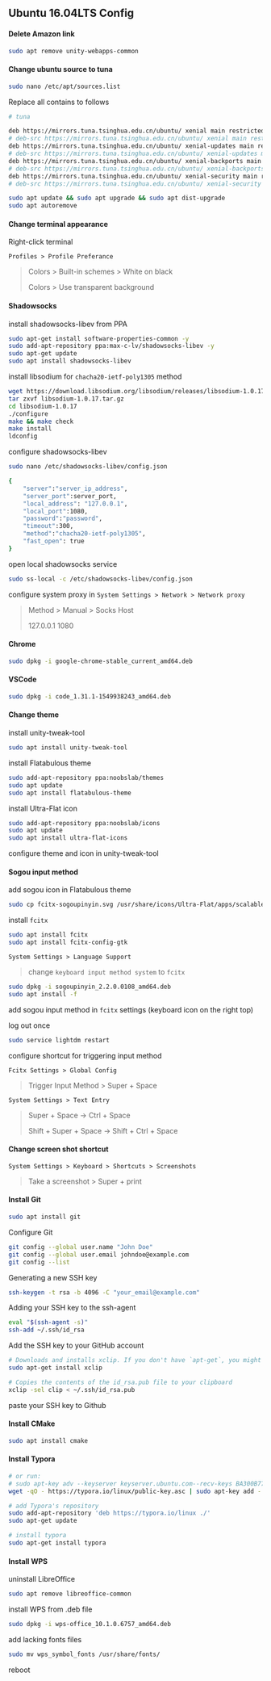 ## Ubuntu 16.04LTS Config

#### Delete Amazon link

```bash
sudo apt remove unity-webapps-common
```



#### Change ubuntu source to tuna

```bash
sudo nano /etc/apt/sources.list
```

Replace all contains to follows

```bash
# tuna

deb https://mirrors.tuna.tsinghua.edu.cn/ubuntu/ xenial main restricted universe multiverse
# deb-src https://mirrors.tuna.tsinghua.edu.cn/ubuntu/ xenial main restricted universe multiverse
deb https://mirrors.tuna.tsinghua.edu.cn/ubuntu/ xenial-updates main restricted universe multiverse
# deb-src https://mirrors.tuna.tsinghua.edu.cn/ubuntu/ xenial-updates main restricted universe multiverse
deb https://mirrors.tuna.tsinghua.edu.cn/ubuntu/ xenial-backports main restricted universe multiverse
# deb-src https://mirrors.tuna.tsinghua.edu.cn/ubuntu/ xenial-backports main restricted universe multiverse
deb https://mirrors.tuna.tsinghua.edu.cn/ubuntu/ xenial-security main restricted universe multiverse
# deb-src https://mirrors.tuna.tsinghua.edu.cn/ubuntu/ xenial-security main restricted universe multiverse
```

```bash
sudo apt update && sudo apt upgrade && sudo apt dist-upgrade
sudo apt autoremove
```



#### Change terminal appearance

Right-click terminal

`Profiles > Profile Preferance`

> Colors > Built-in schemes > White on black
>
> Colors > Use transparent background



#### Shadowsocks

install shadowsocks-libev from PPA

```bash
sudo apt-get install software-properties-common -y
sudo add-apt-repository ppa:max-c-lv/shadowsocks-libev -y
sudo apt-get update
sudo apt install shadowsocks-libev
```

install libsodium for `chacha20-ietf-poly1305` method

```bash
wget https://download.libsodium.org/libsodium/releases/libsodium-1.0.17.tar.gz
tar zxvf libsodium-1.0.17.tar.gz
cd libsodium-1.0.17
./configure
make && make check
make install
ldconfig
```

configure shadowsocks-libev

```bash
sudo nano /etc/shadowsocks-libev/config.json
```

```bash
{
    "server":"server_ip_address",
    "server_port":server_port,
    "local_address": "127.0.0.1",
    "local_port":1080,
    "password":"password",
    "timeout":300,
    "method":"chacha20-ietf-poly1305",
    "fast_open": true
}

```

open local shadowsocks service

```bash
sudo ss-local -c /etc/shadowsocks-libev/config.json
```

configure system proxy in `System Settings > Network > Network proxy`

> Method > Manual > Socks Host
>
> 127.0.0.1      1080



#### Chrome

```bash
sudo dpkg -i google-chrome-stable_current_amd64.deb 
```



#### VSCode

```bash
sudo dpkg -i code_1.31.1-1549938243_amd64.deb
```



#### Change theme

install unity-tweak-tool

```bash
sudo apt install unity-tweak-tool 
```

install Flatabulous theme

```bash
sudo add-apt-repository ppa:noobslab/themes
sudo apt update
sudo apt install flatabulous-theme
```

install Ultra-Flat icon

```bash
sudo add-apt-repository ppa:noobslab/icons
sudo apt update
sudo apt install ultra-flat-icons
```

configure theme and icon in unity-tweak-tool



#### Sogou input method

add sogou icon in Flatabulous theme

```bash
sudo cp fcitx-sogoupinyin.svg /usr/share/icons/Ultra-Flat/apps/scalable
```

install `fcitx`

```bash
sudo apt install fcitx
sudo apt install fcitx-config-gtk
```

`System Settings > Language Support`

>  change `keyboard input method system` to `fcitx`

```bash
sudo dpkg -i sogoupinyin_2.2.0.0108_amd64.deb 
sudo apt install -f
```

add sogou input method in `fcitx` settings (keyboard icon on the right top)

log out once

```bash
sudo service lightdm restart
```

configure shortcut for triggering input method

`Fcitx Settings > Global Config`

> Trigger Input Method > Super + Space

`System Settings > Text Entry`

> Super + Space -> Ctrl + Space
>
> Shift + Super + Space -> Shift + Ctrl + Space



#### Change screen shot shortcut

`System Settings > Keyboard > Shortcuts > Screenshots`

> Take a screenshot > Super + print



#### Install Git

```bash
sudo apt install git
```

Configure Git

```bash
git config --global user.name "John Doe"
git config --global user.email johndoe@example.com
git config --list
```

Generating a new SSH key

```bash
ssh-keygen -t rsa -b 4096 -C "your_email@example.com"
```

Adding your SSH key to the ssh-agent

```bash
eval "$(ssh-agent -s)"
ssh-add ~/.ssh/id_rsa
```

Add the SSH key to your GitHub account

```bash
# Downloads and installs xclip. If you don't have `apt-get`, you might need to use another installer (like `yum`)
sudo apt-get install xclip

# Copies the contents of the id_rsa.pub file to your clipboard
xclip -sel clip < ~/.ssh/id_rsa.pub
```

paste your SSH key to Github



#### Install CMake

```bash
sudo apt install cmake
```



#### Install Typora

```bash
# or run:
# sudo apt-key adv --keyserver keyserver.ubuntu.com--recv-keys BA300B7755AFCFAE
wget -qO - https://typora.io/linux/public-key.asc | sudo apt-key add -

# add Typora's repository
sudo add-apt-repository 'deb https://typora.io/linux ./'
sudo apt-get update

# install typora
sudo apt-get install typora
```



#### Install WPS

uninstall LibreOffice

```bash
sudo apt remove libreoffice-common
```

install WPS from .deb file

```bash
sudo dpkg -i wps-office_10.1.0.6757_amd64.deb
```

add lacking fonts files

```bash
sudo mv wps_symbol_fonts /usr/share/fonts/
```

reboot